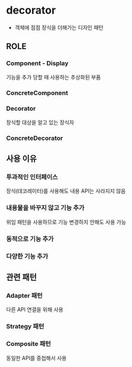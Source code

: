 # decorator

- 객체에 점점 장식을 더해가는 디자인 패턴

## ROLE

### Component - Display

기능을 추가 당할 때 사용하는 추상화된 부품

### ConcreteComponent

### Decorator

장식할 대상을 알고 있는 장식자

### ConcreteDecorator

## 사용 이유

### 투과적인 인터페이스

장식(데코레이터)를 사용해도 내용 API는 사라지지 않음

### 내용물을 바꾸지 않고 기능 추가

위임 패턴을 사용하므로 기능 변경하지 안해도 사용 가능

### 동적으로 기능 추가

### 다양한 기능 추가

## 관련 패턴

### Adapter 패턴

다른 API 연결을 위해 사용

### Strategy 패턴

### Composite 패턴

동일한 API를 중첩해서 사용
